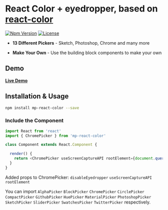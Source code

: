 # React Color + eyedropper, based on [react-color](http://casesandberg.github.io/react-color/)

[![Npm Version][npm-version-image]][npm-version-url]
[![License][license-image]][license-url]

* **13 Different Pickers** - Sketch, Photoshop, Chrome and many more

* **Make Your Own** - Use the building block components to make your own

## Demo

[**Live Demo**](http://casesandberg.github.io/react-color/)

## Installation & Usage

```sh
npm install mp-react-color --save
```

### Include the Component

```js
import React from 'react'
import { ChromePicker } from 'mp-react-color'

class Component extends React.Component {

  render() {
    return <ChromePicker useScreenCaptureAPI rootElement={document.querySelector('#react-app')} />
  }
}
```
Added props to ChromePicker: `disableEyedropper` `useScreenCaptureAPI` `rootElement`

You can import `AlphaPicker` `BlockPicker` `ChromePicker` `CirclePicker` `CompactPicker` `GithubPicker` `HuePicker` `MaterialPicker` `PhotoshopPicker` `SketchPicker` `SliderPicker` `SwatchesPicker` `TwitterPicker` respectively.


[license-image]: http://img.shields.io/npm/l/react-color.svg
[license-url]: LICENSE
[npm-version-image]: https://img.shields.io/npm/v/mp-react-color.svg
[npm-version-url]: https://www.npmjs.com/package/mp-react-color
